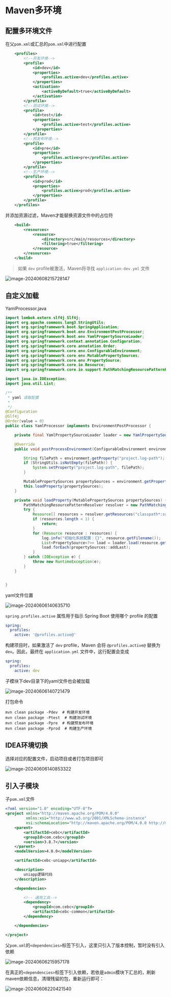 # Maven多环境

## 配置多环境文件

在父`pom.xml`或汇总的`pom.xml`中进行配置

```xml
    <profiles>
        <!--开发环境-->
        <profile>
            <id>dev</id>
            <properties>
                <profiles.active>dev</profiles.active>
            </properties>
            <activation>
                <activeByDefault>true</activeByDefault>
            </activation>
        </profile>
        <!--测试环境-->
        <profile>
            <id>test</id>
            <properties>
                <profiles.active>test</profiles.active>
            </properties>
        </profile>
        <!--预发布环境-->
        <profile>
            <id>pre</id>
            <properties>
                <profiles.active>pre</profiles.active>
            </properties>
        </profile>
        <!--生产环境-->
        <profile>
            <id>prod</id>
            <properties>
                <profiles.active>prod</profiles.active>
            </properties>
        </profile>
    </profiles>
```

并添加资源过滤，Maven才能替换资源文件中的占位符

```xml
    <build>
        <resources>
            <resource>
                <directory>src/main/resources</directory>
                <filtering>true</filtering>
            </resource>
        </resources>
    </build>
```

> 如果 `dev` profile被激活，Maven将寻找 `application-dev.yml` 文件

![image-20240608215728147](img/Maven多环境/image-20240608215728147.png)

## 自定义加载

YamlProcessor.java

```java
import lombok.extern.slf4j.Slf4j;
import org.apache.commons.lang3.StringUtils;
import org.springframework.boot.SpringApplication;
import org.springframework.boot.env.EnvironmentPostProcessor;
import org.springframework.boot.env.YamlPropertySourceLoader;
import org.springframework.context.annotation.Configuration;
import org.springframework.core.annotation.Order;
import org.springframework.core.env.ConfigurableEnvironment;
import org.springframework.core.env.MutablePropertySources;
import org.springframework.core.env.PropertySource;
import org.springframework.core.io.Resource;
import org.springframework.core.io.support.PathMatchingResourcePatternResolver;

import java.io.IOException;
import java.util.List;

/**
 * yaml 读取配置
 *
 */
@Configuration
@Slf4j
@Order(value = 0)
public class YamlProcessor implements EnvironmentPostProcessor {

    private final YamlPropertySourceLoader loader = new YamlPropertySourceLoader();

    @Override
    public void postProcessEnvironment(ConfigurableEnvironment environment, SpringApplication application) {

        String filePath = environment.getProperty("project.log-path");
        if (StringUtils.isNotEmpty(filePath)) {
            System.setProperty("project.log-path", filePath);
        }

        MutablePropertySources propertySources = environment.getPropertySources();
        this.loadProperty(propertySources);
    }

    private void loadProperty(MutablePropertySources propertySources) {
        PathMatchingResourcePatternResolver resolver = new PathMatchingResourcePatternResolver();
        try {
            Resource[] resources = resolver.getResources("classpath*:sa-*.yaml");
            if (resources.length < 1) {
                return;
            }
            for (Resource resource : resources) {
                log.info("初始化系统配置：{}", resource.getFilename());
                List<PropertySource<?>> load = loader.load(resource.getFilename(), resource);
                load.forEach(propertySources::addLast);
            }
        } catch (IOException e) {
            throw new RuntimeException(e);
        }
    }


}
```

yaml文件位置

![image-20240606140635710](img/Maven多环境/image-20240606140635710.png)

`spring.profiles.active` 属性用于指示 Spring Boot 使用哪个 profile 的配置

```yaml
spring:
  profiles:
    active: '@profiles.active@'
```

构建项目时，如果激活了 `dev` profile，Maven 会将 `@profiles.active@` 替换为 `dev`。因此，最终在 `application.yml` 文件中，这行配置会变成

```yaml
spring:
  profiles:
    active: dev
```

子模块下dev目录下的yaml文件也会被加载

![image-20240606140721479](img/Maven多环境/image-20240606140721479.png)

打包命令

```
mvn clean package -Pdev  # 构建开发环境
mvn clean package -Ptest  # 构建测试环境
mvn clean package -Ppre  # 构建预发布环境
mvn clean package -Pprod  # 构建生产环境
```

## IDEA环境切换

选择对应的配置文件，启动项目或者打包项目即可

![image-20240606140853322](img/Maven多环境/image-20240606140853322.png)

## 引入子模块

子`pom.xml`文件

```xml
<?xml version="1.0" encoding="UTF-8"?>
<project xmlns="http://maven.apache.org/POM/4.0.0"
         xmlns:xsi="http://www.w3.org/2001/XMLSchema-instance"
         xsi:schemaLocation="http://maven.apache.org/POM/4.0.0 http://maven.apache.org/xsd/maven-4.0.0.xsd">
    <parent>
        <artifactId>cebc</artifactId>
        <groupId>com.cebc</groupId>
        <version>3.8.7</version>
    </parent>
    <modelVersion>4.0.0</modelVersion>

    <artifactId>cebc-uniapp</artifactId>

    <description>
        uniapp逻辑代码
    </description>

    <dependencies>

        <!-- 通用工具-->
        <dependency>
            <groupId>com.cebc</groupId>
            <artifactId>cebc-common</artifactId>
        </dependency>

    </dependencies>

</project>
```

父`pom.xml`的`<dependencies>`标签下引入，这里只引入了版本控制，暂时没有引入依赖

![image-20240606215957178](img/Maven多环境/image-20240606215957178.png)



在真正的`<dependencies>`标签下引入依赖，若依是`admin`模块下汇总的，刷新maven依赖信息，清理残留的包，重新运行即可：

![image-20240606220421540](img/Maven多环境/image-20240606220421540.png)
